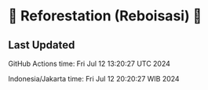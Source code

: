 
# 🌳 Reforestation (Reboisasi) 🌲

## Last Updated

GitHub Actions time: Fri Jul 12 13:20:27 UTC 2024

Indonesia/Jakarta time: Fri Jul 12 20:20:27 WIB 2024
